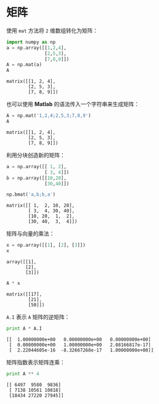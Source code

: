 # 矩阵

使用 `mat` 方法将 `2` 维数组转化为矩阵：


```python
import numpy as np
a = np.array([[1,2,4],
              [2,5,3], 
              [7,8,9]])
A = np.mat(a)
A
```




    matrix([[1, 2, 4],
            [2, 5, 3],
            [7, 8, 9]])



也可以使用 **Matlab** 的语法传入一个字符串来生成矩阵：


```python
A = np.mat('1,2,4;2,5,3;7,8,9')
A
```




    matrix([[1, 2, 4],
            [2, 5, 3],
            [7, 8, 9]])



利用分块创造新的矩阵：


```python
a = np.array([[ 1, 2],
              [ 3, 4]])
b = np.array([[10,20], 
              [30,40]])

np.bmat('a,b;b,a')
```




    matrix([[ 1,  2, 10, 20],
            [ 3,  4, 30, 40],
            [10, 20,  1,  2],
            [30, 40,  3,  4]])



矩阵与向量的乘法：


```python
x = np.array([[1], [2], [3]])
x
```




    array([[1],
           [2],
           [3]])




```python
A * x
```




    matrix([[17],
            [21],
            [50]])



`A.I` 表示 `A` 矩阵的逆矩阵：


```python
print A * A.I
```

    [[  1.00000000e+00   0.00000000e+00   0.00000000e+00]
     [  0.00000000e+00   1.00000000e+00   2.08166817e-17]
     [  2.22044605e-16  -8.32667268e-17   1.00000000e+00]]
    

矩阵指数表示矩阵连乘：


```python
print A ** 4
```

    [[ 6497  9580  9836]
     [ 7138 10561 10818]
     [18434 27220 27945]]
    
